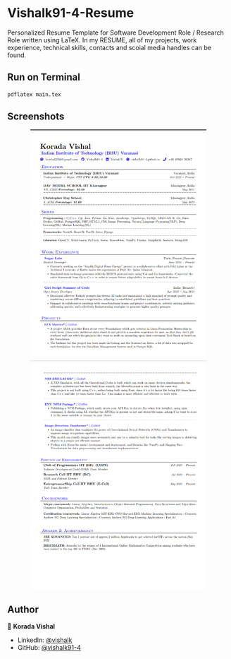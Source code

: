 # Vishalk91-4-Resume
Personalized Resume Template for Software Development Role / Research Role written using LaTeX. 
In my RESUME, all of my projects, work experience, technical skills, contacts and scoial media handles can be found.

## Run on Terminal

```sh
pdflatex main.tex
```

## Screenshots

<p align="center">
    <img alt="page-1" src="./public/Vishalk91-4-Resume.page1.png" width="400">
    <img alt="page-2" src="./public//Vishalk91-4-Resume.page2.png" width="400">
</p>

## Author

👤 **Korada Vishal**

* LinkedIn: [@vishalk](https://www.linkedin.com/in/vishal-k-2865b6254)
* GitHub: [@vishalk91-4](https://github.com/Vishalk91-4)
